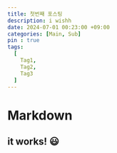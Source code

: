 ```yaml
---
title: 첫번째 포스팅
description: i wishh
date: 2024-07-01 00:23:00 +09:00
categories: [Main, Sub]
pin : true
tags:
  [
    Tag1,
    Tag2,
    Tag3
  ]
---
```


# Markdown

## it works! 😃